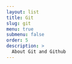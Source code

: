```yaml
---
layout: list
title: Git
slug: git
menu: true
submenu: false
order: 5
description: >
  About Git and Github
---
```

